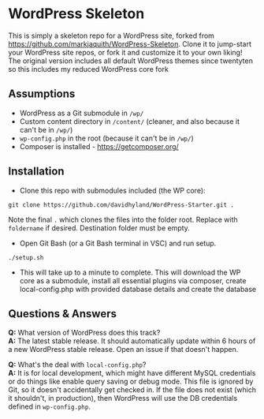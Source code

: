 # WordPress Skeleton

This is simply a skeleton repo for a WordPress site, forked from https://github.com/markjaquith/WordPress-Skeleton. 
Clone it to jump-start your WordPress site repos, or fork it and customize it to your own liking!
The original version includes all default WordPress themes since twentyten so this includes my reduced WordPress core fork

## Assumptions

* WordPress as a Git submodule in `/wp/`
* Custom content directory in `/content/` (cleaner, and also because it can't be in `/wp/`)
* `wp-config.php` in the root (because it can't be in `/wp/`)
* Composer is installed - https://getcomposer.org/

## Installation

* Clone this repo with submodules included (the WP core):

`git clone https://github.com/davidhyland/WordPress-Starter.git .`

  Note the final `.` which clones the files into the folder root. Replace with `foldername` if desired. Destination folder must be empty.

* Open Git Bash (or a Git Bash terminal in VSC) and run setup. 

`./setup.sh`

* This will take up to a minute to complete. This will download the WP core as a submodule, install all essential plugins via composer, create local-config.php with provided database details and create the database

## Questions & Answers

**Q:** What version of WordPress does this track?  
**A:** The latest stable release. It should automatically update within 6 hours of a new WordPress stable release. Open an issue if that doesn't happen.

**Q:** What's the deal with `local-config.php`?  
**A:** It is for local development, which might have different MySQL credentials or do things like enable query saving or debug mode. This file is ignored by Git, so it doesn't accidentally get checked in. If the file does not exist (which it shouldn't, in production), then WordPress will use the DB credentials defined in `wp-config.php`.
